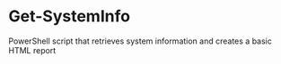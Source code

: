 # Get-SystemInfo
PowerShell script that retrieves system information and creates a basic HTML report
